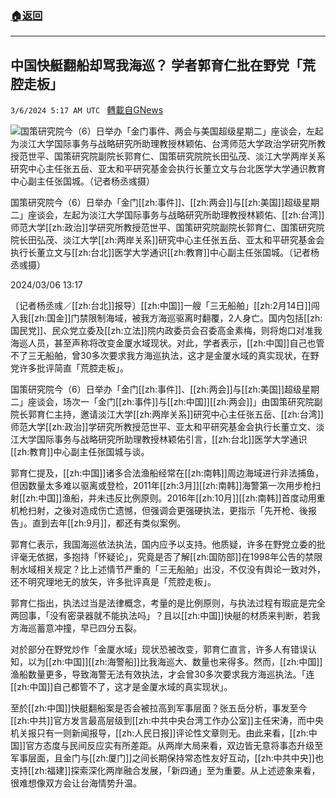 ###  [:house:返回](README.md)
---


## 中国快艇翻船却骂我海巡？ 学者郭育仁批在野党「荒腔走板」
`3/6/2024 5:17 AM UTC ` [轉載自GNews](https://gnews.org/articles/2369997)

![国策研究院今（6）日举办「金门事件、两会与美国超级星期二」座谈会，左起为淡江大学国际事务与战略研究所助理教授林颖佑、台湾师范大学政治学研究所教授范世平、国策研究院副院长郭育仁、国策研究院院长田弘茂、淡江大学两岸关系研究中心主任张五岳、亚太和平研究基金会执行长董立文与台北医学大学通识教育中心副主任张国城。（记者杨丞彧摄）](https://img.ltn.com.tw/Upload/news/600/2024/03/06/4598920_1_1.jpg "国策研究院今（6）日举办「金门事件、两会与美国超级星期二」座谈会，左起为淡江大学国际事务与战略研究所助理教授林颖佑、台湾师范大学政治学研究所教授范世平、国策研究院副院长郭育仁、国策研究院院长田弘茂、淡江大学两岸关系研究中心主任张五岳、亚太和平研究基金会执行长董立文与台北医学大学通识教育中心副主任张国城。（记者杨丞彧摄）")

国策研究院今（6）日举办「金门[[zh:事件]]、[[zh:两会]]与[[zh:美国]]超级星期二」座谈会，左起为淡江大学国际事务与战略研究所助理教授林颖佑、[[zh:台湾]]师范大学[[zh:政治]]学研究所教授范世平、国策研究院副院长郭育仁、国策研究院院长田弘茂、淡江大学[[zh:两岸关系]]研究中心主任张五岳、亚太和平研究基金会执行长董立文与[[zh:台北]]医学大学通识[[zh:教育]]中心副主任张国城。（记者杨丞彧摄）

2024/03/06 13:17

〔记者杨丞彧／[[zh:台北]]报导〕[[zh:中国]]一艘「三无船舶」[[zh:2月14日]]闯入我[[zh:国金]]门禁限制海域，被我方海巡驱离时翻覆，2人身亡。国内包括[[zh:国民党]]、民众党立委及[[zh:立法]]院内政委员会召委高金素梅，则将炮口对准我海巡人员，甚至声称将改变金厦水域现状。对此，学者表示，[[zh:中国]]自己也管不了三无船舶，曾30多次要求我方海巡执法，这才是金厦水域的真实现状，在野党许多批评简直「荒腔走板」。

国策研究院今（6）日举办「金门[[zh:事件]]、[[zh:两会]]与[[zh:美国]]超级星期二」座谈会，场次一「金门[[zh:事件]]与[[zh:中国]][[zh:两会]]」由国策研究院副院长郭育仁主持，邀请淡江大学[[zh:两岸关系]]研究中心主任张五岳、[[zh:台湾]]师范大学[[zh:政治]]学研究所教授范世平、亚太和平研究基金会执行长董立文、淡江大学国际事务与战略研究所助理教授林颖佑引言，[[zh:台北]]医学大学通识[[zh:教育]]中心副主任张国城与谈。

郭育仁提及，[[zh:中国]]诸多合法渔船经常在[[zh:南韩]]周边海域进行非法捕鱼，但因数量太多难以驱离或登检，2011年[[zh:3月]][[zh:南韩]]海警第一次用步枪扫射[[zh:中国]]渔船，并未违反比例原则。2016年[[zh:10月]][[zh:南韩]]首度动用重机枪扫射，之後对造成伤亡遗憾，但强调会更强硬执法，更指示「先开枪、後报告」。直到去年[[zh:9月]]，都还有类似案例。

郭育仁表示，我国海巡依法执法，国内应予以支持。他质疑，许多在野党立委的批评毫无依据，多抱持「怀疑论」，究竟是否了解[[zh:国防部]]在1998年公告的禁限制水域相关规定？比上述情节严重的「三无船舶」出没，不仅没有舆论一致对外，还不明究理地无的放矢，许多批评真是「荒腔走板」。

郭育仁指出，执法过当是法律概念，考量的是比例原则，与执法过程有瑕庛是完全两回事，「没有密录器就不能执法吗」？且以[[zh:中国]]快艇的材质来判断，若我方海巡蓄意冲撞，早已四分五裂。

对於部分在野党炒作「金厦水域」现状恐被改变，郭育仁直言，许多人有错误认知，以为[[zh:中国]][[zh:海警船]]比我海巡大、数量也来得多。然而，[[zh:中国]]渔船数量更多，导致海警无法有效执法，才会曾30多次要求我方海巡执法。「连[[zh:中国]]自己都管不了，这才是金厦水域的真实现状」。

至於[[zh:中国]]快艇翻船案是否会被拉高到军事层面？张五岳分析，事发至今[[zh:中共]]官方发言最高层级到[[zh:中共中央台湾工作办公室]]主任宋涛，而中央机关报只有一则新闻报导，[[zh:人民日报]]评论性文章则无。由此来看，[[zh:中国]]官方态度与民间反应实有所差距。从两岸大局来看，双边皆无意将事态升级至军事层面，且金门与[[zh:厦门]]之间长期保持常态性友好互动，[[zh:中共中央]]也支持[[zh:福建]]探索深化两岸融合发展，「新四通」至为重要。从上述迹象来看，很难想像双方会让台海情势升温。
